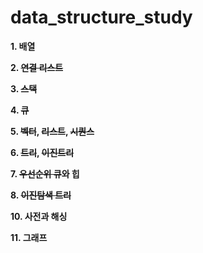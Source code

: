 # data_structure_study

**1. 배열**

**2. ~~연결 리스트~~**

**3. ~~스택~~**

**4. ~~큐~~**

**5. ~~벡터~~, ~~리스트~~, ~~시퀀스~~**

**6. ~~트리~~, ~~이진트리~~**

**7. ~~우선순위 큐~~와 힙**

**8. ~~이진탐색 트리~~**

**10. 사전과 해싱**

**11. 그래프**
